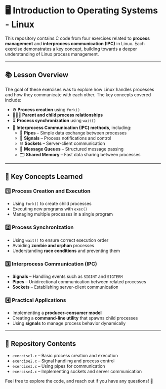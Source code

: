 # 🖥️ Introduction to Operating Systems - Linux  

This repository contains C code from four exercises related to **process management** and **interprocess communication (IPC)** in Linux. Each exercise demonstrates a key concept, building towards a deeper understanding of Linux process management.  

---

## 📚 Lesson Overview  

The goal of these exercises was to explore how Linux handles processes and how they communicate with each other. The key concepts covered include:  

- ⚙️ **Process creation** using `fork()`  
- 👨‍👩‍👦 **Parent and child process relationships**  
- ⏳ **Process synchronization** using `wait()`  
- 🔗 **Interprocess Communication (IPC) methods**, including:  
  - 📡 **Pipes** – Simple data exchange between processes  
  - 🚦 **Signals** – Process notifications and control  
  - 🌐 **Sockets** – Server-client communication  
  - 📮 **Message Queues** – Structured message passing  
  - 🗂️ **Shared Memory** – Fast data sharing between processes  

---

## 🔑 Key Concepts Learned  

### 1️⃣ Process Creation and Execution  
- Using `fork()` to create child processes  
- Executing new programs with `exec()`  
- Managing multiple processes in a single program  

### 2️⃣ Process Synchronization  
- Using `wait()` to ensure correct execution order  
- Avoiding **zombie and orphan** processes  
- Understanding **race conditions** and preventing them  

### 3️⃣ Interprocess Communication (IPC)  
- **Signals** – Handling events such as `SIGINT` and `SIGTERM`  
- **Pipes** – Unidirectional communication between related processes  
- **Sockets** – Establishing server-client communication  

### 4️⃣ Practical Applications  
- Implementing a **producer-consumer model**  
- Creating a **command-line utility** that spawns child processes  
- Using **signals** to manage process behavior dynamically  

---

## 📂 Repository Contents  

- `exercise1.c` – Basic process creation and execution  
- `exercise2.c` – Signal handling and process control  
- `exercise3.c` – Using pipes for communication  
- `exercise4.c` – Implementing sockets and server communication  

Feel free to explore the code, and reach out if you have any questions! 🚀  
